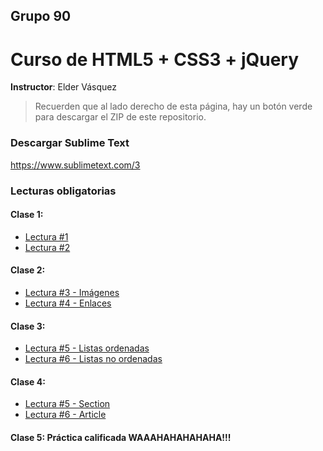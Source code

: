 ## Grupo 90
# Curso de HTML5 + CSS3 + jQuery
**Instructor**: Elder Vásquez

> Recuerden que al lado derecho de esta página, hay un botón verde para descargar el ZIP de este repositorio.

### Descargar Sublime Text
https://www.sublimetext.com/3

### Lecturas obligatorias
#### Clase 1: 
+ [Lectura #1](http://webdelprofesor.ula.ve/nucleotrujillo/alperez/html5_css3/02/index.html)
+ [Lectura #2](http://webdelprofesor.ula.ve/nucleotrujillo/alperez/html5_css3/03/index.html)

#### Clase 2:
+ [Lectura #3 - Imágenes](http://www.comocreartuweb.com/curso-de-html/curso-html-introducion/las-imagenes.html)
+ [Lectura #4 - Enlaces](http://www.comocreartuweb.com/curso-de-html/curso-html-introducion/los-enlaces/ruta-de-enlaces.html)

#### Clase 3:
+ [Lectura #5 - Listas ordenadas](http://librosweb.es/libro/xhtml/capitulo_5/listas_ordenadas.html)
+ [Lectura #6 - Listas no ordenadas](http://librosweb.es/libro/xhtml/capitulo_5/listas_no_ordenadas.html)

#### Clase 4:
+ [Lectura #5 - Section](https://developer.mozilla.org/es/docs/Web/HTML/Elemento/section)
+ [Lectura #6 - Article](https://developer.mozilla.org/es/docs/Web/HTML/Elemento/article)

#### Clase 5: Práctica calificada WAAAHAHAHAHAHA!!!